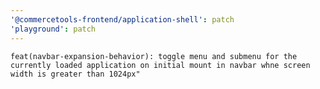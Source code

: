 ```yaml
---
'@commercetools-frontend/application-shell': patch
'playground': patch
---
```


    feat(navbar-expansion-behavior): toggle menu and submenu for the currently loaded application on initial mount in navbar whne screen width is greater than 1024px"

